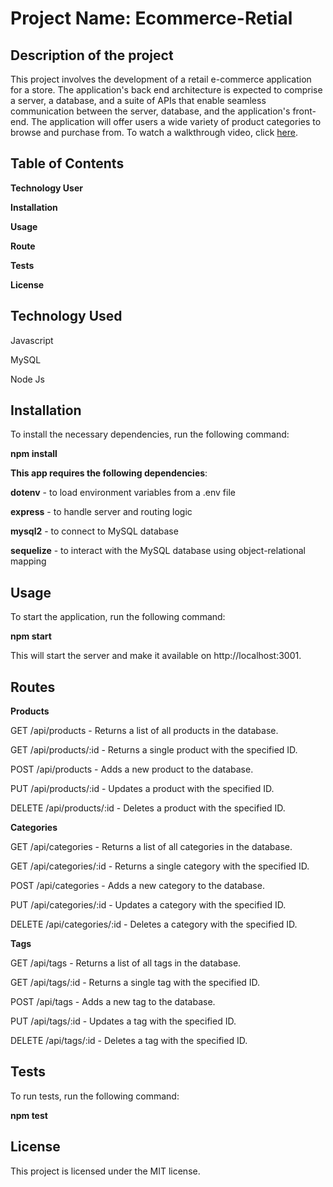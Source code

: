 # Project Name: Ecommerce-Retial



## Description of the project

This project involves the development of a retail e-commerce application for a store. The application's back end architecture is expected to comprise a server, a database, and a suite of APIs that enable seamless communication between the server, database, and the application's front-end. The application will offer users a wide variety of product categories to browse and purchase from.  To watch a walkthrough video, click [here](https://www.veed.io/view/90be6f07-3646-4a91-894c-29785cf826ec?panel=share).

## Table of Contents

**Technology User**

**Installation**

**Usage**

**Route**

**Tests**

**License**

## Technology Used

Javascript 

MySQL 

Node Js 

## Installation

To install the necessary dependencies, run the following command:

**npm install**

**This app requires the following dependencies**:

**dotenv** - to load environment variables from a .env file

**express** - to handle server and routing logic

**mysql2** - to connect to MySQL database

**sequelize** - to interact with the MySQL database using object-relational mapping


## Usage

To start the application, run the following command:

**npm start**

This will start the server and make it available on http://localhost:3001.

## Routes

**Products**

GET /api/products - Returns a list of all products in the database.

GET /api/products/:id - Returns a single product with the specified ID.

POST /api/products - Adds a new product to the database.

PUT /api/products/:id - Updates a product with the specified ID.

DELETE /api/products/:id - Deletes a product with the specified ID.

**Categories**

GET /api/categories - Returns a list of all categories in the database.

GET /api/categories/:id - Returns a single category with the specified ID.

POST /api/categories - Adds a new category to the database.

PUT /api/categories/:id - Updates a category with the specified ID.

DELETE /api/categories/:id - Deletes a category with the specified ID.

**Tags**

GET /api/tags - Returns a list of all tags in the database.

GET /api/tags/:id - Returns a single tag with the specified ID.

POST /api/tags - Adds a new tag to the database.

PUT /api/tags/:id - Updates a tag with the specified ID.

DELETE /api/tags/:id - Deletes a tag with the specified ID.

## Tests

To run tests, run the following command:

**npm test**


## License

This project is licensed under the MIT license.
